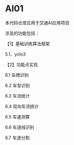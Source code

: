# AI01

本代码仓库应用于交通AI应用项目

涉及的功能包括：

【1】基础训练算法框架

5.1、yolo3


【2】功能点实现

6.1	车牌识别

6.2	车型识别

6.3	车流统计

6.4	双向车流统计

6.5	车速测算

6.6	车道线识别

6.7	车道分割

